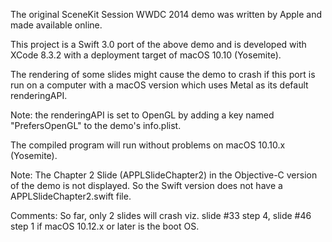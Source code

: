 The original SceneKit Session WWDC 2014 demo was written by Apple and made available online.


This project is a Swift 3.0 port of the above demo and is developed with XCode 8.3.2 with a deployment target of macOS 10.10 (Yosemite).

The rendering of some slides might cause the demo to crash if this port is run on a computer with a macOS version which uses Metal as its default renderingAPI. 


Note: the renderingAPI is set to OpenGL by adding a key named "PrefersOpenGL" to the demo's info.plist.


The compiled program will run without problems on macOS 10.10.x (Yosemite).


Note: The Chapter 2 Slide (APPLSlideChapter2) in the Objective-C version of the demo is not displayed. So the Swift version does not have a APPLSlideChapter2.swift file.


Comments: So far, only 2 slides will crash viz. slide #33 step 4, slide #46 step 1 if macOS 10.12.x or later is the boot OS.  
